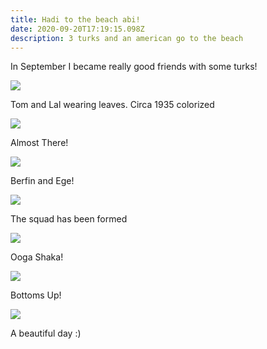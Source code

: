 ```yaml
---
title: Hadi to the beach abi!
date: 2020-09-20T17:19:15.098Z
description: 3 turks and an american go to the beach
---
```

In September I became really good friends with some turks!

![](/img/img_7348.jpg)

Tom and Lal wearing leaves. Circa 1935 colorized

![](/img/e50aaab8-52e9-4db3-bd40-607892bf7858.jpg)

Almost There!

![](/img/b80904a4-19a9-4fdd-8a35-10120998d9da.jpg)

Berfin and Ege!

![](/img/9cc9689e-ca8a-4501-a2db-45bab1436f5f.jpg)

The squad has been formed

![](/img/beach.jpg)

Ooga Shaka!

![](/img/0a2e173f-1bfd-40d9-b780-1cef2f2c551b.jpg)

Bottoms Up!

![](/img/dancing.JPG)

A beautiful day :)
